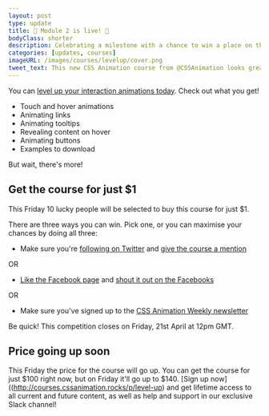 ```yaml
---
layout: post
type: update
title: 🎉 Module 2 is live! 🎉
bodyClass: shorter
description: Celebrating a milestone with a chance to win a place on the course
categories: [updates, courses]
imageURL: /images/courses/levelup/cover.png
tweet_text: This new CSS Animation course from @CSSAnimation looks great https://cssanimation.rocks/images/courses/levelup/cover.png
---
```


You can [level up your interaction animations today](http://courses.cssanimation.rocks/p/level-up). Check out what you get!

* Touch and hover animations
* Animating links
* Animating tooltips
* Revealing content on hover
* Animating buttons
* Examples to download

But wait, there's more!

## Get the course for just $1

This Friday 10 lucky people will be selected to buy this course for just $1.

There are three ways you can win. Pick one, or you can maximise your chances by doing all three:

* Make sure you're [following on Twitter](https://twitter.com/cssanimation) and [give the course a mention](http://twitter.com/intent/tweet?url=http%3A%2F%2Fcourses.cssanimation.rocks%2Fp%2Flevel-up&text=This%20course%20looks%20amazing!%20Level%20up%20your%20CSS%20animation%20skills%20with%20%40CSSAnimation%20https%3A%2F%2Fcssanimation.rocks%2Fimages%2Fcourses%2Flevelup%2Fcover2.png)

OR

* [Like the Facebook page](https://www.facebook.com/cssanimation) and [shout it out on the Facebooks](https://www.facebook.com/dialog/feed?app_id=184683071273&link=http%3A%2F%2Fcourses.cssanimation.rocks%2Fp%2Flevel-up&picture=https%3A%2F%2Fcssanimation.rocks%2Fimages%2Fcourses%2Flevelup%2Fcover2.png&name=New%20CSS%20Animation%20Rocks%20course&caption=%20&description=Learn%20how%20to%20apply%20the%20theory%20of%20CSS%20animations%20in%20this%20video%20course%20from%20CSS%20Animation%20Rocks.&redirect_uri=http%3A%2F%2Fwww.facebook.com%2F)

OR 

* Make sure you've signed up to the [CSS Animation Weekly newsletter](https://weekly.cssanimation.rocks)

Be quick! This competition closes on Friday, 21st April at 12pm GMT.

## Price going up soon

This Friday the price for the course will go up. You can get the course for just $100 right now, but on Friday it'll go up to $140. [Sign up now]((http://courses.cssanimation.rocks/p/level-up) and get lifetime access to all current and future content, as well as help and support in our exclusive Slack channel!